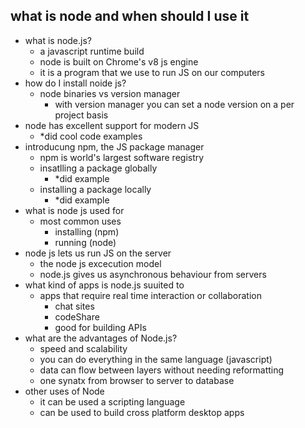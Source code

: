 ## what is node and when should I use it
- what is node.js?
    - a javascript runtime build
    - node is built on Chrome's v8 js engine
    - it is a program that we use to run JS on our computers
- how do I install noide js?
    - node binaries vs version manager
        - with version manager you can set a node version on a per project basis
- node has excellent support for modern JS
    - *did cool code examples
- introducung npm, the JS package manager
    - npm is world's largest software registry
    - insatlling a package globally
        - *did example
    - installing a package locally
        - *did example
- what is node js used for
    - most common uses
        - installing (npm)
        - running (node)
- node js lets us run JS on the server
    - the node js excecution model
    - node.js gives us asynchronous behaviour from servers
- what kind of apps is node.js suuited to
    - apps that require real time interaction or collaboration
        - chat sites
        - codeShare
        - good for building APIs
- what are the advantages of Node.js?
    - speed and scalability
    - you can do everything in the same language (javascript)
    - data can flow between layers without needing reformatting
    - one synatx from browser to server to database
- other uses of Node
    - it can be used a scripting language
    - can be used to build cross platform desktop apps
    

